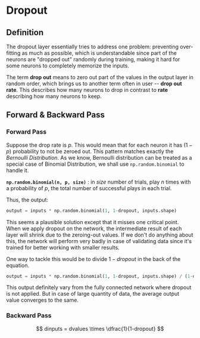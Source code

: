 # Dropout

## Definition

The dropout layer essentially tries to address one problem:
preventing over-fitting as much as possible, which is understandable
since part of the neurons are "dropped out" randomly during training,
making it hard for some neurons to completely memorize the inputs.

The term **drop out** means to zero out part of the values in the
output layer in random order, which brings us to another term often
in user -- **drop out rate**. This describes how many neurons to
drop in contrast to **rate** describing how many neurons to keep.

## Forward & Backward Pass

### Forward Pass

Suppose the drop rate is $p$. This would mean that for each neuron it
has $(1-p)%$ probability to not be zeroed out. This pattern matches
exactly the _Bernoulli Distribution_. As we know, Bernoulli distribution
can be treated as a special case of Binomial Distribution, we shall
use `np.random.binomial` to handle it.

**`np.random.binomial(n, p, size)`** : in $size$ number of trials, play
$n$ times with a probability of $p$, the total number of successful plays
in each trial.

Thus, the output:

```Python
output = inputs * np.random.binomial(1, 1-dropout, inputs.shape)
```

This seems a plausible solution except that it misses one critical point.
When we apply dropout on the network, the intermediate result of each layer
will shrink due to the zeroing-out values. If we don't do anything about
this, the network will perform very badly in case of validating data since
it's trained for better working with smaller results.

One way to tackle this would be to divide $1-dropout$ in the back of the
equation.

```Python
output = inputs * np.random.binomial(1, 1-dropout, inputs.shape) / (1-dropout)
```

This output definitely vary from the fully connected network where dropout
is not applied. But in case of large quantity of data, the average output
value converges to the same.

### Backward Pass

$$
dinputs = dvalues \times \dfrac{1}{1-dropout}
$$
